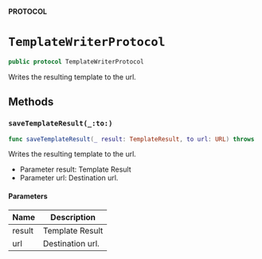 **PROTOCOL**

# `TemplateWriterProtocol`

```swift
public protocol TemplateWriterProtocol
```

Writes the resulting template to the url.

## Methods
### `saveTemplateResult(_:to:)`

```swift
func saveTemplateResult(_ result: TemplateResult, to url: URL) throws
```

Writes the resulting template to the url.
 - Parameter result: Template Result
 - Parameter url: Destination url.

#### Parameters

| Name | Description |
| ---- | ----------- |
| result | Template Result |
| url | Destination url. |